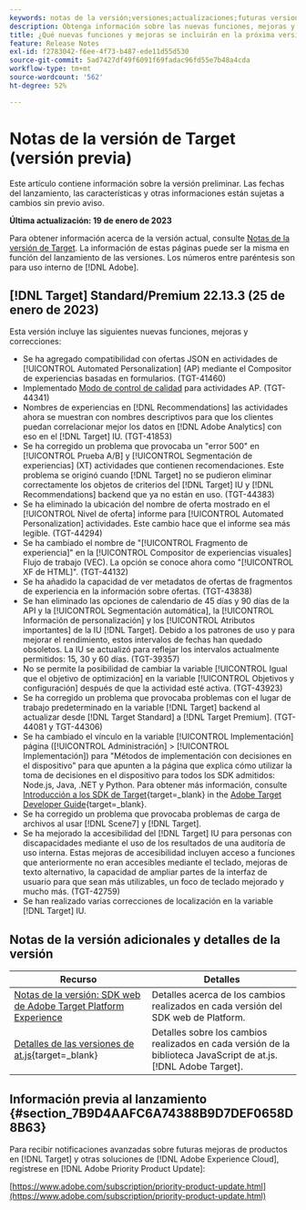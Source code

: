 ```yaml
---
keywords: notas de la versión;versiones;actualizaciones;futuras versiones;mejoras;nuevas funciones;correcciones;actualizaciones;versión preliminar
description: Obtenga información sobre las nuevas funciones, mejoras y correcciones que incluirá la próxima versión de Adobe Target, incluidos el SDK, la API y las bibliotecas de JavaScript.
title: ¿Qué nuevas funciones y mejoras se incluirán en la próxima versión?
feature: Release Notes
exl-id: f2783042-f6ee-4f73-b487-ede11d55d530
source-git-commit: 5ad7427df49f6091f69fadac96fd55e7b48a4cda
workflow-type: tm+mt
source-wordcount: '562'
ht-degree: 52%

---
```


# Notas de la versión de Target (versión previa)

Este artículo contiene información sobre la versión preliminar. Las fechas del lanzamiento, las características y otras informaciones están sujetas a cambios sin previo aviso.

**Última actualización: 19 de enero de 2023**

Para obtener información acerca de la versión actual, consulte [Notas de la versión de Target](release-notes.md). La información de estas páginas puede ser la misma en función del lanzamiento de las versiones. Los números entre paréntesis son para uso interno de [!DNL Adobe].

## [!DNL Target] Standard/Premium 22.13.3 (25 de enero de 2023)

Esta versión incluye las siguientes nuevas funciones, mejoras y correcciones:

* Se ha agregado compatibilidad con ofertas JSON en actividades de [!UICONTROL Automated Personalization] (AP) mediante el Compositor de experiencias basadas en formularios. (TGT-41460)
* Implementado [Modo de control de calidad](/help/main/c-activities/c-activity-qa/activity-qa.md) para actividades AP. (TGT-44341)
* Nombres de experiencias en [!DNL Recommendations] las actividades ahora se muestran con nombres descriptivos para que los clientes puedan correlacionar mejor los datos en [!DNL Adobe Analytics] con eso en el [!DNL Target] IU. (TGT-41853)
* Se ha corregido un problema que provocaba un &quot;error 500&quot; en [!UICONTROL Prueba A/B] y [!UICONTROL Segmentación de experiencias] (XT) actividades que contienen recomendaciones. Este problema se originó cuando [!DNL Target] no se pudieron eliminar correctamente los objetos de criterios del [!DNL Target] IU y [!DNL Recommendations] backend que ya no están en uso. (TGT-44383)
* Se ha eliminado la ubicación del nombre de oferta mostrado en el [!UICONTROL Nivel de oferta] informe para [!UICONTROL Automated Personalization] actividades. Este cambio hace que el informe sea más legible. (TGT-44294)
* Se ha cambiado el nombre de &quot;[!UICONTROL Fragmento de experiencia]&quot; en la [!UICONTROL Compositor de experiencias visuales] Flujo de trabajo (VEC). La opción se conoce ahora como &quot;[!UICONTROL XF de HTML]&quot;. (TGT-44132)
* Se ha añadido la capacidad de ver metadatos de ofertas de fragmentos de experiencia en la información sobre ofertas. (TGT-43838)
* Se han eliminado las opciones de calendario de 45 días y 90 días de la API y la [!UICONTROL Segmentación automática], la [!UICONTROL Información de personalización] y los [!UICONTROL Atributos importantes] de la IU [!DNL Target]. Debido a los patrones de uso y para mejorar el rendimiento, estos intervalos de fechas han quedado obsoletos. La IU se actualizó para reflejar los intervalos actualmente permitidos: 15, 30 y 60 días. (TGT-39357)
* No se permite la posibilidad de cambiar la variable [!UICONTROL Igual que el objetivo de optimización] en la variable [!UICONTROL Objetivos y configuración] después de que la actividad esté activa. (TGT-43923)
* Se ha corregido un problema que provocaba problemas con el lugar de trabajo predeterminado en la variable [!DNL Target] backend al actualizar desde [!DNL Target Standard] a [!DNL Target Premium]. (TGT-44081 y TGT-44306)
* Se ha cambiado el vínculo en la variable [!UICONTROL Implementación] página ([!UICONTROL Administración] > [!UICONTROL Implementación]) para &quot;Métodos de implementación con decisiones en el dispositivo&quot; para que apunten a la página que explica cómo utilizar la toma de decisiones en el dispositivo para todos los SDK admitidos: Node.js, Java, .NET y Python. Para obtener más información, consulte [Introducción a los SDK de Target](https://developer.adobe.com/target/implement/server-side/sdk-guides/getting-started/){target=_blank} in the [Adobe Target Developer Guide](https://developer.adobe.com/target/){target=_blank}.
* Se ha corregido un problema que provocaba problemas de carga de archivos al usar [!DNL Scene7] y [!DNL Target].
* Se ha mejorado la accesibilidad del [!DNL Target] IU para personas con discapacidades mediante el uso de los resultados de una auditoría de uso interna. Estas mejoras de accesibilidad incluyen acceso a funciones que anteriormente no eran accesibles mediante el teclado, mejoras de texto alternativo, la capacidad de ampliar partes de la interfaz de usuario para que sean más utilizables, un foco de teclado mejorado y mucho más.   (TGT-42759)
* Se han realizado varias correcciones de localización en la variable [!DNL Target] IU.

## Notas de la versión adicionales y detalles de la versión

| Recurso | Detalles |
|--- |--- |
| [Notas de la versión: SDK web de Adobe Target Platform Experience](https://experienceleague.adobe.com/docs/experience-platform/edge/release-notes.html?lang=es) | Detalles acerca de los cambios realizados en cada versión del SDK web de Platform. |
| [Detalles de las versiones de at.js](https://developer.adobe.com/target/implement/client-side/atjs/target-atjs-versions/){target=_blank} | Detalles sobre los cambios realizados en cada versión de la biblioteca JavaScript de at.js. [!DNL Adobe Target]. |


## Información previa al lanzamiento {#section_7B9D4AAFC6A74388B9D7DEF0658D8B63}

Para recibir notificaciones avanzadas sobre futuras mejoras de productos en [!DNL Target] y otras soluciones de [!DNL Adobe Experience Cloud], regístrese en [!DNL Adobe Priority Product Update]:

[https://www.adobe.com/subscription/priority-product-update.html](https://www.adobe.com/subscription/priority-product-update.html)
